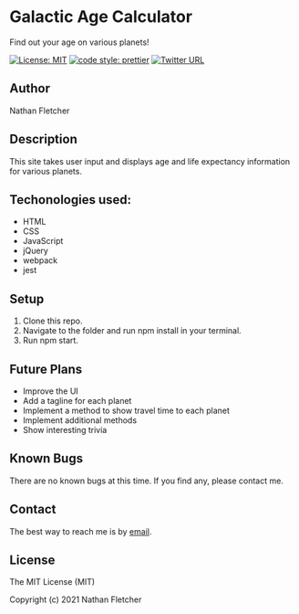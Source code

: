 # Galactic Age Calculator
Find out your age on various planets!

[![License: MIT](https://img.shields.io/badge/License-MIT-yellow.svg)](https://opensource.org/licenses/MIT)
[![code style: prettier](https://img.shields.io/badge/code_style-prettier-ff69b4.svg?style=flat-square)](https://github.com/prettier/prettier)
[![Twitter URL](https://img.shields.io/twitter/url/https/twitter.com/nathan_fletcher.svg?style=social&label=Follow%20%40nathan_fletcher)](https://twitter.com/nathan_fletcher)

## Author

Nathan Fletcher

## Description

This site takes user input and displays age and life expectancy information for various planets.

## Techonologies used:

- HTML
- CSS
- JavaScript
- jQuery 
- webpack
- jest

## Setup

1. Clone this repo.
2. Navigate to the folder and run npm install in your terminal.
3. Run npm start.


## Future Plans

- Improve the UI
- Add a tagline for each planet
- Implement a method to show travel time to each planet
- Implement additional methods
- Show interesting trivia

## Known Bugs

There are no known bugs at this time. If you find any, please contact me.

## Contact

The best way to reach me is by [email](mailto:nathan.fletcher@gmail.com).

## License

The MIT License (MIT)

Copyright (c) 2021 Nathan Fletcher